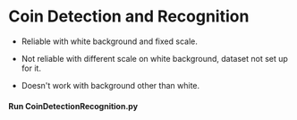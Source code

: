 # Coin Detection and Recognition

- Reliable with white background and fixed scale.

- Not reliable with different scale on white background, dataset not set up for it.

- Doesn't work with background other than white.

#### Run CoinDetectionRecognition.py
